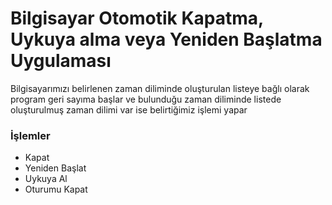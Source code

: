 # Bilgisayar Otomotik Kapatma, Uykuya alma veya Yeniden Başlatma Uygulaması

Bilgisayarımızı belirlenen zaman diliminde oluşturulan listeye bağlı olarak program geri sayıma başlar ve bulunduğu zaman diliminde listede oluşturulmuş zaman dilimi var ise belirtiğimiz işlemi yapar 

### İşlemler

- Kapat
- Yeniden Başlat
- Uykuya Al
- Oturumu Kapat



